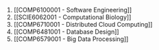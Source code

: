 1. [[COMP6100001 - Software Engineering]]
2. [[SCIE6062001 - Computational Biology]]
3. [[COMP6710001 - Distributed Cloud Computing]]
4. [[COMP6481001 - Database Design]]
5. [[COMP6579001 - Big Data Processing]]